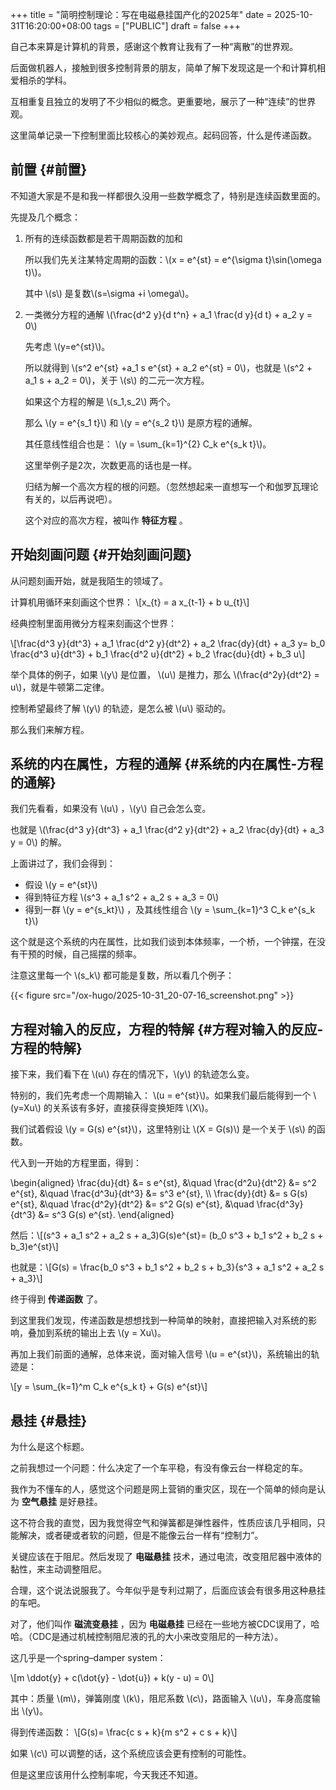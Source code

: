 +++
title = "简明控制理论：写在电磁悬挂国产化的2025年"
date = 2025-10-31T16:20:00+08:00
tags = ["PUBLIC"]
draft = false
+++

自己本来算是计算机的背景，感谢这个教育让我有了一种“离散”的世界观。

后面做机器人，接触到很多控制背景的朋友，简单了解下发现这是一个和计算机相爱相杀的学科。

互相重复且独立的发明了不少相似的概念。更重要地，展示了一种“连续”的世界观。

这里简单记录一下控制里面比较核心的美妙观点。起码回答，什么是传递函数。

<!--more-->


## 前置 {#前置}

不知道大家是不是和我一样都很久没用一些数学概念了，特别是连续函数里面的。

先提及几个概念：

1.  所有的连续函数都是若干周期函数的加和

    所以我们先关注某特定周期的函数：\\(x = e^{st} = e^{\sigma t}\sin(\omega t)\\)。

    其中 \\(s\\) 是复数\\(s=\sigma +i \omega\\)。

2.  一类微分方程的通解 \\(\frac{d^2 y}{d t^n} + a\_1 \frac{d y}{d t} + a\_2 y = 0\\)

    先考虑 \\(y=e^{st}\\)。

    所以就得到 \\(s^2 e^{st} +a\_1 s e^{st} + a\_2 e^{st} = 0\\)，也就是 \\(s^2 + a\_1 s + a\_2 = 0\\)，关于 \\(s\\) 的二元一次方程。

    如果这个方程的解是 \\(s\_1,s\_2\\) 两个。

    那么 \\(y = e^{s\_1 t}\\) 和 \\(y = e^{s\_2 t}\\) 是原方程的通解。

    其任意线性组合也是： \\(y = \sum\_{k=1}^{2} C\_k e^{s\_k t}\\)。

    这里举例子是2次，次数更高的话也是一样。

    归结为解一个高次方程的根的问题。（忽然想起来一直想写一个和伽罗瓦理论有关的，以后再说吧）。

    这个对应的高次方程，被叫作 **特征方程** 。


## 开始刻画问题 {#开始刻画问题}

从问题刻画开始，就是我陌生的领域了。

计算机用循环来刻画这个世界：
\\[x\_{t} = a x\_{t-1} + b u\_{t}\\]

经典控制里面用微分方程来刻画这个世界：

\\[\frac{d^3 y}{dt^3} + a\_1 \frac{d^2 y}{dt^2} + a\_2 \frac{dy}{dt} + a\_3 y= b\_0 \frac{d^3 u}{dt^3} + b\_1 \frac{d^2 u}{dt^2} + b\_2 \frac{du}{dt} + b\_3 u\\]

举个具体的例子，如果 \\(y\\) 是位置， \\(u\\) 是推力，那么 \\(\frac{d^2y}{dt^2} = u\\)，就是牛顿第二定律。

控制希望最终了解 \\(y\\) 的轨迹，是怎么被 \\(u\\) 驱动的。

那么我们来解方程。


## 系统的内在属性，方程的通解 {#系统的内在属性-方程的通解}

我们先看看，如果没有 \\(u\\) ，\\(y\\) 自己会怎么变。

也就是 \\(\frac{d^3 y}{dt^3} + a\_1 \frac{d^2 y}{dt^2} + a\_2 \frac{dy}{dt} + a\_3 y = 0\\) 的解。

上面讲过了，我们会得到：

-   假设 \\(y = e^{st}\\)
-   得到特征方程 \\(s^3 + a\_1 s^2 + a\_2 s + a\_3 = 0\\)
-   得到一群 \\(y = e^{s\_kt}\\) ，及其线性组合 \\(y = \sum\_{k=1}^3 C\_k e^{s\_k t}\\)

这个就是这个系统的内在属性，比如我们谈到本体频率，一个桥，一个钟摆，在没有干预的时候，自己摇摆的频率。

注意这里每一个 \\(s\_k\\) 都可能是复数，所以看几个例子：

{{< figure src="/ox-hugo/2025-10-31_20-07-16_screenshot.png" >}}


## 方程对输入的反应，方程的特解 {#方程对输入的反应-方程的特解}

接下来，我们看下在 \\(u\\) 存在的情况下，\\(y\\) 的轨迹怎么变。

特别的，我们先考虑一个周期输入： \\(u = e^{st}\\)。如果我们最后能得到一个 \\(y=Xu\\) 的关系该有多好，直接获得变换矩阵 \\(X\\)。

我们试着假设 \\(y = G(s) e^{st}\\)，这里特别让 \\(X = G(s)\\) 是一个关于 \\(s\\) 的函数。

代入到一开始的方程里面，得到：

\begin{aligned}
\frac{du}{dt}   &= s e^{st},      &\quad \frac{d^2u}{dt^2} &= s^2 e^{st},      &\quad \frac{d^3u}{dt^3} &= s^3 e^{st}, \\\\
\frac{dy}{dt}   &= s G(s) e^{st}, &\quad \frac{d^2y}{dt^2} &= s^2 G(s) e^{st}, &\quad \frac{d^3y}{dt^3} &= s^3 G(s) e^{st}.
\end{aligned}

然后：\\[(s^3 + a\_1 s^2 + a\_2 s + a\_3)G(s)e^{st}= (b\_0 s^3 + b\_1 s^2 + b\_2 s + b\_3)e^{st}\\]

也就是：\\[G(s) = \frac{b\_0 s^3 + b\_1 s^2 + b\_2 s + b\_3}{s^3 + a\_1 s^2 + a\_2 s + a\_3}\\]

终于得到 **传递函数** 了。

到这里我们发现，传递函数是想想找到一种简单的映射，直接把输入对系统的影响，叠加到系统的输出上去 \\(y = Xu\\)。

再加上我们前面的通解，总体来说，面对输入信号 \\(u = e^{st}\\)，系统输出的轨迹是：

\\[y = \sum\_{k=1}^m C\_k e^{s\_k t} + G(s) e^{st}\\]


## 悬挂 {#悬挂}

为什么是这个标题。

之前我想过一个问题：什么决定了一个车平稳，有没有像云台一样稳定的车。

我作为不懂车的人，感觉这个问题是网上营销的重灾区，现在一个简单的倾向是认为 **空气悬挂** 是好悬挂。

这不符合我的直觉，因为我觉得空气和弹簧都是弹性器件，性质应该几乎相同，只能解决，或者硬或者软的问题，但是不能像云台一样有“控制力”。

关键应该在于阻尼。然后发现了 **电磁悬挂** 技术，通过电流，改变阻尼器中液体的黏性，来主动调整阻尼。

合理，这个说法说服我了。今年似乎是专利过期了，后面应该会有很多用这种悬挂的车吧。

对了，他们叫作 **磁流变悬挂** ，因为 **电磁悬挂** 已经在一些地方被CDC误用了，哈哈。（CDC是通过机械控制阻尼液的孔的大小来改变阻尼的一种方法）。

这几乎是一个spring–damper system：

\\[m \ddot{y} + c(\dot{y} - \dot{u}) + k(y - u) = 0\\]

其中：质量 \\(m\\)，弹簧刚度 \\(k\\)，阻尼系数 \\(c\\)，路面输入 \\(u\\)，车身高度输出 \\(y\\)。

得到传递函数： \\[G(s)= \frac{c s + k}{m s^2 + c s + k}\\]

如果 \\(c\\) 可以调整的话，这个系统应该会更有控制的可能性。

但是这里应该用什么控制率呢，今天我还不知道。
